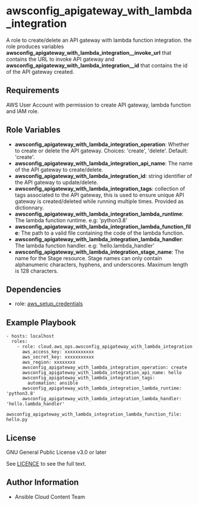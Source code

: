 # awsconfig_apigateway_with_lambda_integration

A role to create/delete an API gateway with lambda function integration.
the role produces variables **awsconfig_apigateway_with_lambda_integration\_\_invoke_url** that contains the URL to invoke API gateway and **awsconfig_apigateway_with_lambda_integration\_\_id** that contains the id of the API gateway created.

## Requirements

AWS User Account with permission to create API gateway, lambda function and IAM role.

## Role Variables

- **awsconfig_apigateway_with_lambda_integration_operation**: Whether to create or delete the API gateway. Choices: 'create', 'delete'. Default: 'create'.
- **awsconfig_apigateway_with_lambda_integration_api_name**: The name of the API gateway to create/delete.
- **awsconfig_apigateway_with_lambda_integration_id**: string identifier of the API gateway to update/delete.
- **awsconfig_apigateway_with_lambda_integration_tags**: collection of tags associated to the API gateway, this is used to ensure unique API gateway is created/deleted while running multiple times. Provided as dictionnary.
- **awsconfig_apigateway_with_lambda_integration_lambda_runtime**: The lambda function runtime. e.g: 'python3.8'
- **awsconfig_apigateway_with_lambda_integration_lambda_function_file**: The path to a valid file containing the code of the lambda function.
- **awsconfig_apigateway_with_lambda_integration_lambda_handler**: The lambda function handler. e.g: 'hello.lambda_handler'
- **awsconfig_apigateway_with_lambda_integration_stage_name**: The name for the Stage resource. Stage names can only contain alphanumeric characters, hyphens, and underscores. Maximum length is 128 characters.

## Dependencies

- role: [aws_setup_credentials](../aws_setup_credentials/README.md)

## Example Playbook

    - hosts: localhost
      roles:
        - role: cloud.aws_ops.awsconfig_apigateway_with_lambda_integration
          aws_access_key: xxxxxxxxxxx
          aws_secret_key: xxxxxxxxxxx
          aws_region: xxxxxxxx
          awsconfig_apigateway_with_lambda_integration_operation: create
          awsconfig_apigateway_with_lambda_integration_api_name: hello
          awsconfig_apigateway_with_lambda_integration_tags:
            automation: ansible
          awsconfig_apigateway_with_lambda_integration_lambda_runtime: 'python3.8'
          awsconfig_apigateway_with_lambda_integration_lambda_handler: 'hello.lambda_handler'
          awsconfig_apigateway_with_lambda_integration_lambda_function_file: hello.py

## License

GNU General Public License v3.0 or later

See [LICENCE](../../LICENSE) to see the full text.

## Author Information

- Ansible Cloud Content Team
